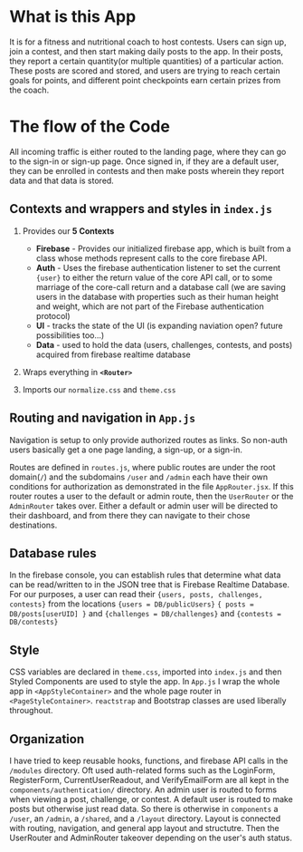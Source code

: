 # What is this App
It is for a fitness and nutritional coach to host contests. Users can sign up, join a contest, and then start making daily posts to the app. In their posts, they report a certain quantity(or multiple quantities) of a particular action. These posts are scored and stored, and users are trying to reach certain goals for points, and different point checkpoints earn certain prizes from the coach.
# The flow of the Code
All incoming traffic is either routed to the landing page, where they can go to the sign-in or sign-up page. Once signed in, if they are a default user, they can be enrolled in contests and then make posts wherein they report data and that data is stored.

## Contexts and wrappers and styles in `index.js`

1. Provides our **5 Contexts**

    - **Firebase** - Provides our initialized firebase app, which is built from a class whose methods represent calls to the core firebase API.
    - **Auth** - Uses the firebase authentication listener to set the current `{user}` to either the return value of the core API call, or to some marriage of the core-call return and a database call (we are saving users in the database with properties such as their human height and weight, which are not part of the Firebase authentication protocol)
    - **UI** - tracks the state of the UI (is expanding naviation open? future possibilities too...)
    - **Data** - used to hold the data (users, challenges, contests, and posts) acquired from firebase realtime database

2. Wraps everything in **`<Router>`**
3. Imports our `normalize.css` and `theme.css`

## Routing and navigation in `App.js`

Navigation is setup to only provide authorized routes as links. So non-auth users basically get a one page landing, a sign-up, or a sign-in.

Routes are defined in `routes.js`, where public routes are under the root domain(`/`) and the subdomains `/user` and `/admin` each have their own conditions for authorization as demonstrated in the file `AppRouter.jsx`. If this router routes a user to the default or admin route, then the `UserRouter` or the `AdminRouter` takes over. Either a default or admin user will be directed to their dashboard, and from there they can navigate to their chose destinations.

## Database rules

In the firebase console, you can establish rules that determine what data can be read/written to in the JSON tree that is Firebase Realtime Database.
For our purposes, a user can read their `{users, posts, challenges, contests}` from the locations `{users = DB/publicUsers}` `{ posts = DB/posts[userUID] }` and `{challenges = DB/challenges}` and `{contests = DB/contests}`

## Style

CSS variables are declared in `theme.css`, imported into `index.js` and then Styled Components are used to style the app. In `App.js` I wrap the whole app in `<AppStyleContainer>` and the whole page router in `<PageStyleContainer>`. `reactstrap` and Bootstrap classes are used liberally throughout.

## Organization

I have tried to keep reusable hooks, functions, and firebase API calls in the `/modules` directory.
Oft used auth-related forms such as the LoginForm, RegisterForm, CurrentUserReadout, and VerifyEmailForm are all kept in the `components/authentication/` directory. An admin user is routed to forms when viewing a post, challenge, or contest. A default user is routed to make posts but otherwise just read data. So there is otherwise in `components`  a `/user`, an `/admin`, a `/shared`, and a `/layout` directory. Layout is connected with routing, navigation, and general app layout and structutre. Then the UserRouter and AdminRouter takeover depending on the user's auth status.